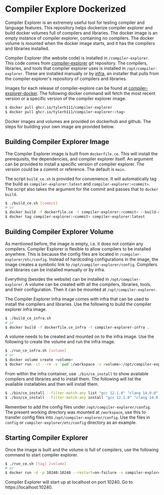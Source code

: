 # Compiler Explore Dockerized

Compiler Explorer is an extremely useful tool for testing compiler and language features.
This repository helps dockerize compiler explorer and build docker volumes full of compilers and libraries.
The docker image is an empty instance of compiler explorer, containing no compilers.
The docker volume is mounted when the docker image starts, and it has the compilers and libraries installed.

Compiler Explorer (the website code) is installed in `/compiler-explorer`.
This code comes from [compiler-explorer](https://github.com/compiler-explorer/compiler-explorer.git) git repository.
The compilers, libraries, and tools that compiler explorer uses is installed in `/opt/compiler-explorer`.
These are installed manually or by [infra](https://github.com/compiler-explorer/infra.git), an installer that pulls from the compiler explorer's repository of compilers and libraries.

Images for each release of compiler-explore can be found at [compiler-explorer-docker](https://hub.docker.com/repository/docker/tylerhx111/compiler-explorer).
The following docker command will fetch the most recent version or a specific version of the compiler explorer image.
```bash
$ docker pull ghcr.io/tylerh111/compiler-explorer
$ docker pull ghcr.io/tylerh111/compiler-explorer:<tag>
```

Docker images and volumes are provided on dockerhub and github.
The steps for building your own image are provided below.


## Building Compiler Explorer Image

The Compiler Explorer image is built from `dockerfile.ce`.
This will install the prerequisits, the dependencies, and compiler explorer itself.
An argument can be provided to install a specific version of compiler explorer.
The version could be a commit or reference. The default is `main`.

The script `build_ce.sh` is provided for convenience.
It will automatically tag the build as `compiler-explorer:latest` and `compiler-explorer:<commit>`.
The script also takes the argument for the commit and passes that to `docker build`.

```bash
$ ./build_ce.sh [commit]
# or
$ docker build -f dockerfile.ce -t compiler-explorer:<commit> --build-arg commit=<commit> .
$ docker tag compiler-explorer:<commit> compiler-explorer:latest
```

## Building Compiler Explorer Volume

As mentioned before, the image is empty, i.e. it does not contain any compilers.
Compiler Explorer is flexible to allow compilers to be installed anywhere.
This is because the config files are located in `/compiler-explorer/etc/config`.
Instead of hardcoding configurations in the image, the image creates a symbolic link to `/opt/compiler-explorer/config`.
Compilers and libraries can be installed manually or by infra.

Everything (besides the website) can be installed in `/opt/compiler-explorer`.
A volume can be created with all the compilers, libraries, tools, and their configuration.
Then it can be mounted at `/opt/compiler-explorer`.

The Compiler Explorer Infra image comes with infra that can be used to install the compilers and libraries.
Use the following to build the compiler explorer infra image.
```bash
$ ./build_ce_infra.sh
# or
$ docker build -f dockerfile.ce_infra -t compiler-explorer-infra .
```

A volume needs to be created and mounted on to the infra image.
Use the following to create the volume and run the infra image.
```bash
$ ./run_ce_infra.sh [volume]
# or
$ docker volume create <volume>
$ docker run -it --rm -v `pwd`:/workspace -v <volume>:/opt/compiler-explorer compiler-explorer-infra
```

From within the infra container, use `./bin/ce_install` to show available compilers and libraries and to install them.
The following will list the available installables and then will install them.
```bash
$ ./bin/ce_install --filter-match-any list "gcc 12.1.0" "clang 14.0.0" "fmt 8.1.1" "boost 1.79.0" "nlohmann_json 3.6.0"
$ ./bin/ce_install --filter-match-any install "gcc 12.1.0" "clang 14.0.0" "fmt 8.1.1" "boost 1.79.0" "nlohmann_json 3.6.0"
```

Remember to add the config files under `/opt/compiler-explorer/config`.
The present working directory was mounted at `/workspace`, use this to transfer config files into `/opt/compiler-explorer/config`.
Use the files in `config` or `compiler-explorer/etc/config` directory as an example.


## Starting Compiler Explorer

Once the image is built and the volume is full of compilers, use the following command to start compiler explorer.
```bash
$ ./run_ce.sh [tag] [volume]
# or
$ docker run -d -p 10240:10240 --restart=on-failure -v compiler-explorer:/opt/compiler-explorer compiler-explorer
```

Compiler Explorer will start up at localhost on port 10240.
Go to https://localhost:10240.

